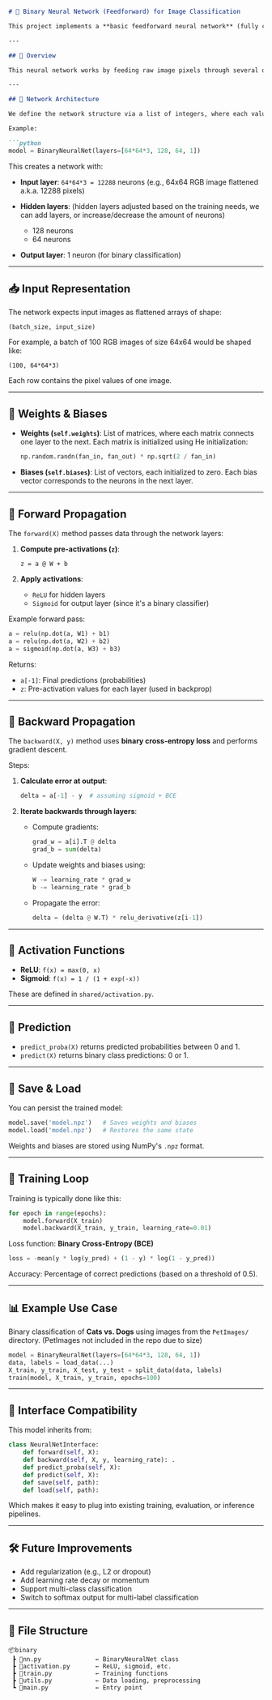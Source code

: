 ````markdown
# 🧠 Binary Neural Network (Feedforward) for Image Classification

This project implements a **basic feedforward neural network** (fully connected) from scratch in NumPy, designed for **binary classification tasks**, such as distinguishing between **cats and dogs** in images.

---

## 📌 Overview

This neural network works by feeding raw image pixels through several dense (fully connected) layers, applying nonlinear activation functions like **ReLU** and **Sigmoid**, and training the model with **gradient descent** using **binary cross-entropy loss**.

---

## 🧩 Network Architecture

We define the network structure via a list of integers, where each value corresponds to the number of neurons in a layer.

Example:

```python
model = BinaryNeuralNet(layers=[64*64*3, 128, 64, 1])
````

This creates a network with:

* **Input layer**: `64*64*3 = 12288` neurons (e.g., 64x64 RGB image flattened a.k.a. 12288 pixels)
* **Hidden layers**: (hidden layers adjusted based on the training needs, we can add layers, or increase/decrease the amount of neurons)

  * 128 neurons
  * 64 neurons
* **Output layer**: 1 neuron (for binary classification)

---

## 📥 Input Representation

The network expects input images as flattened arrays of shape:

```
(batch_size, input_size)
```

For example, a batch of 100 RGB images of size 64x64 would be shaped like:

```
(100, 64*64*3)
```

Each row contains the pixel values of one image.

---

## 🧮 Weights & Biases

* **Weights (`self.weights`)**: List of matrices, where each matrix connects one layer to the next.
  Each matrix is initialized using He initialization:

  ```python
  np.random.randn(fan_in, fan_out) * np.sqrt(2 / fan_in)
  ```

* **Biases (`self.biases`)**: List of vectors, each initialized to zero.
  Each bias vector corresponds to the neurons in the next layer.

---

## 🔁 Forward Propagation

The `forward(X)` method passes data through the network layers:

1. **Compute pre-activations (`z`)**:

   ```
   z = a @ W + b
   ```
2. **Apply activations**:

   * `ReLU` for hidden layers
   * `Sigmoid` for output layer (since it's a binary classifier)

Example forward pass:

```python
a = relu(np.dot(a, W1) + b1)
a = relu(np.dot(a, W2) + b2)
a = sigmoid(np.dot(a, W3) + b3)
```

Returns:

* `a[-1]`: Final predictions (probabilities)
* `z`: Pre-activation values for each layer (used in backprop)

---

## 🔁 Backward Propagation

The `backward(X, y)` method uses **binary cross-entropy loss** and performs gradient descent.

Steps:

1. **Calculate error at output**:

   ```python
   delta = a[-1] - y  # assuming sigmoid + BCE
   ```

2. **Iterate backwards through layers**:

   * Compute gradients:

     ```python
     grad_w = a[i].T @ delta
     grad_b = sum(delta)
     ```
   * Update weights and biases using:

     ```python
     W -= learning_rate * grad_w
     b -= learning_rate * grad_b
     ```
   * Propagate the error:

     ```python
     delta = (delta @ W.T) * relu_derivative(z[i-1])
     ```

---

## 🧠 Activation Functions

* **ReLU**: `f(x) = max(0, x)`
* **Sigmoid**: `f(x) = 1 / (1 + exp(-x))`

These are defined in `shared/activation.py`.

---

## 🎯 Prediction

* `predict_proba(X)` returns predicted probabilities between 0 and 1.
* `predict(X)` returns binary class predictions: 0 or 1.

---

## 💾 Save & Load

You can persist the trained model:

```python
model.save('model.npz')   # Saves weights and biases
model.load('model.npz')   # Restores the same state
```

Weights and biases are stored using NumPy's `.npz` format.

---

## 🧪 Training Loop

Training is typically done like this:

```python
for epoch in range(epochs):
    model.forward(X_train)
    model.backward(X_train, y_train, learning_rate=0.01)
```

Loss function: **Binary Cross-Entropy (BCE)**

```python
loss = -mean(y * log(y_pred) + (1 - y) * log(1 - y_pred))
```

Accuracy: Percentage of correct predictions (based on a threshold of 0.5).

---

## 📊 Example Use Case

Binary classification of **Cats vs. Dogs** using images from the `PetImages/` directory. (PetImages not included in the repo due to size)

```python
model = BinaryNeuralNet(layers=[64*64*3, 128, 64, 1])
data, labels = load_data(...)
X_train, y_train, X_test, y_test = split_data(data, labels)
train(model, X_train, y_train, epochs=100)
```

---

## 🧠 Interface Compatibility

This model inherits from:

```python
class NeuralNetInterface:
    def forward(self, X): 
    def backward(self, X, y, learning_rate): .
    def predict_proba(self, X): 
    def predict(self, X): 
    def save(self, path): 
    def load(self, path): 
```

Which makes it easy to plug into existing training, evaluation, or inference pipelines.

---

## 🛠 Future Improvements

* Add regularization (e.g., L2 or dropout)
* Add learning rate decay or momentum
* Support multi-class classification
* Switch to softmax output for multi-label classification

---

## 📂 File Structure

```
📦binary
 ┣ 📜nn.py               ← BinaryNeuralNet class
 ┣ 📜activation.py       ← ReLU, sigmoid, etc.
 ┣ 📜train.py            ← Training functions
 ┣ 📜utils.py            ← Data loading, preprocessing
 ┗ 📜main.py             ← Entry point
```
